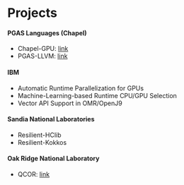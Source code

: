 Projects
========

#### PGAS Languages (Chapel)
- Chapel-GPU: [link](https://ahayashi.github.io/chapel-gpu/index.html)
- PGAS-LLVM: [link](https://github.com/chapel-lang/llvm-pgas)

#### IBM
- Automatic Runtime Parallelization for GPUs
- Machine-Learning-based Runtime CPU/GPU Selection
- Vector API Support in OMR/OpenJ9

#### Sandia National Laboratories
- Resilient-HClib
- Resilient-Kokkos

#### Oak Ridge National Laboratory
- QCOR: [link](https://qcor.ornl.gov/)



